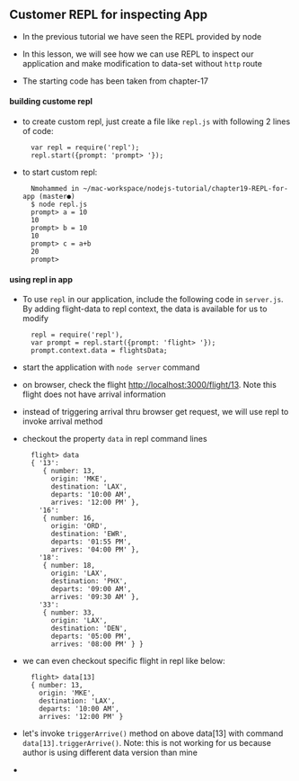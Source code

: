 ## Customer REPL for inspecting App

- In the previous tutorial we have seen the REPL provided by node

- In this lesson, we will see how we can use REPL to inspect our application and make modification to data-set without `http` route

- The starting code has been taken from chapter-17

#### building custome repl

- to create custom repl, just create a file like `repl.js` with following 2 lines of code:
        
        var repl = require('repl');
        repl.start({prompt: 'prompt> '});

- to start custom repl:

        Nmohammed in ~/mac-workspace/nodejs-tutorial/chapter19-REPL-for-app (master●)
        $ node repl.js
        prompt> a = 10
        10
        prompt> b = 10
        10
        prompt> c = a+b
        20
        prompt>

#### using repl in app

- To use `repl` in our application, include the following code in `server.js`. By adding flight-data to repl context, the data is available for us to modify

        repl = require('repl'), 
        var prompt = repl.start({prompt: 'flight> '});
        prompt.context.data = flightsData; 

- start the application with `node server` command

- on browser, check the flight <http://localhost:3000/flight/13>. Note this flight does not have arrival information

- instead of triggering arrival thru browser get request, we will use repl to invoke arrival method

- checkout the property `data` in repl command lines

        flight> data
        { '13':
           { number: 13,
             origin: 'MKE',
             destination: 'LAX',
             departs: '10:00 AM',
             arrives: '12:00 PM' },
          '16':
           { number: 16,
             origin: 'ORD',
             destination: 'EWR',
             departs: '01:55 PM',
             arrives: '04:00 PM' },
          '18':
           { number: 18,
             origin: 'LAX',
             destination: 'PHX',
             departs: '09:00 AM',
             arrives: '09:30 AM' },
          '33':
           { number: 33,
             origin: 'LAX',
             destination: 'DEN',
             departs: '05:00 PM',
             arrives: '08:00 PM' } }
- we can even checkout specific flight in repl like below:

        flight> data[13]
        { number: 13,
          origin: 'MKE',
          destination: 'LAX',
          departs: '10:00 AM',
          arrives: '12:00 PM' }

- let's invoke `triggerArrive()` method on above data[13] with command `data[13].triggerArrive()`. Note: this is not working for us because author is using different data version than mine

- 
